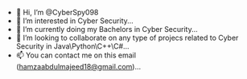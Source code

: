 - 👋 Hi, I’m @CyberSpy098
- 👀 I’m interested in Cyber Security...
- 🌱 I’m currently doing my Bachelors in Cyber Security...
- 💞️ I’m looking to collaborate on any type of projecs related to Cyber Security in Java\Python\C++\C#...
- 📫 You can contact me on this email (hamzaabdulmajeed18@gmail.com)...

<!---
CyberSpy098/CyberSpy098 is a ✨ special ✨ repository because its `README.md` (this file) appears on your GitHub profile.
You can click the Preview link to take a look at your changes.
--->
